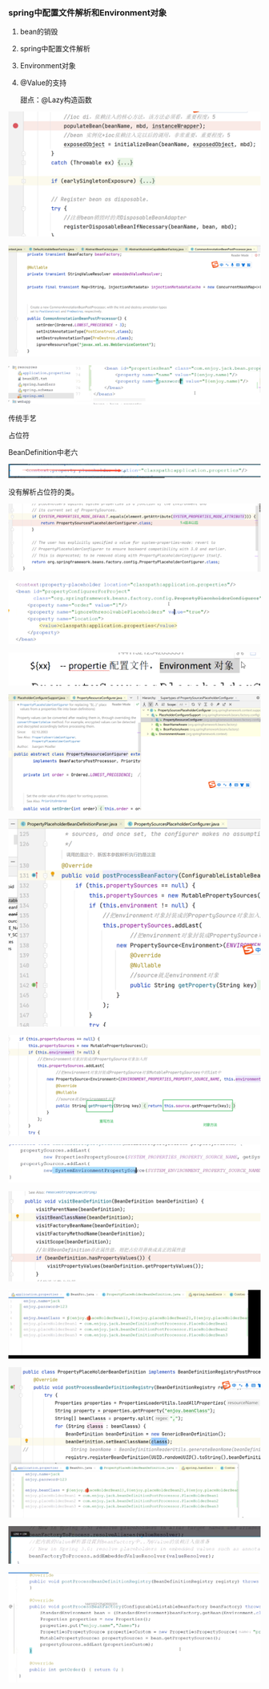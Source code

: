 ### spring中配置文件解析和Environment对象

1. bean的销毁

2. spring中配置文件解析

3. Environment对象

4. @Value的支持

   甜点：@Lazy构造函数

![image-20221214085341640](8、spring中配置文件解析和Environment对象.assets/image-20221214085341640.png)

![image-20221214085928497](8、spring中配置文件解析和Environment对象.assets/image-20221214085928497.png)

![image-20221214091401770](8、spring中配置文件解析和Environment对象.assets/image-20221214091401770.png)

传统手艺



占位符



BeanDefinition中老六

![image-20221214092507522](8、spring中配置文件解析和Environment对象.assets/image-20221214092507522.png)





没有解析占位符的类。

![image-20221214093210293](8、spring中配置文件解析和Environment对象.assets/image-20221214093210293.png)

![image-20221214093321774](8、spring中配置文件解析和Environment对象.assets/image-20221214093321774.png)

![image-20221214093517627](8、spring中配置文件解析和Environment对象.assets/image-20221214093517627.png)

![image-20221214093748826](8、spring中配置文件解析和Environment对象.assets/image-20221214093748826.png)

![image-20221214093955299](8、spring中配置文件解析和Environment对象.assets/image-20221214093955299.png)

![image-20221214133324474](8、spring中配置文件解析和Environment对象.assets/image-20221214133324474.png)

![image-20221214133446675](8、spring中配置文件解析和Environment对象.assets/image-20221214133446675.png)

![image-20221214140514580](8、spring中配置文件解析和Environment对象.assets/image-20221214140514580.png)

![image-20221214140844206](8、spring中配置文件解析和Environment对象.assets/image-20221214140844206.png)

![image-20221214141225845](8、spring中配置文件解析和Environment对象.assets/image-20221214141225845.png)

![image-20221214142201162](8、spring中配置文件解析和Environment对象.assets/image-20221214142201162.png)

![image-20221216070527985](8、spring中配置文件解析和Environment对象.assets/image-20221216070527985.png)
